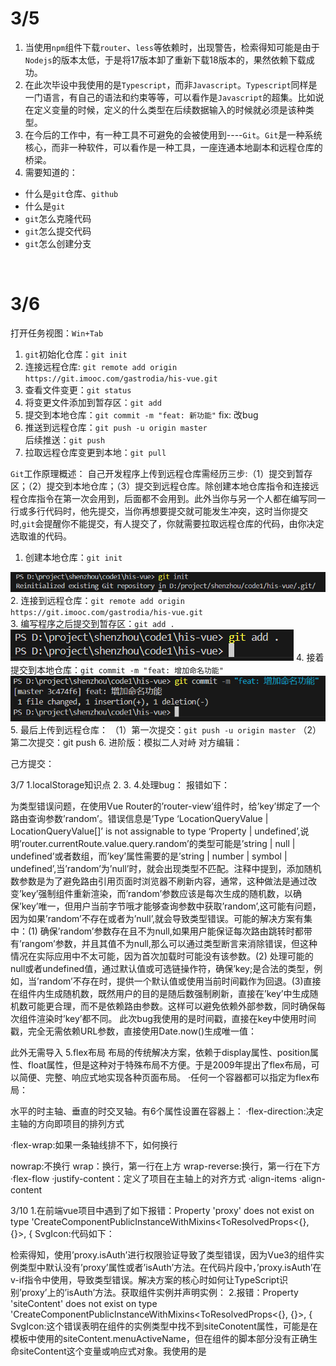 # 3/5
1. 当使用`npm`组件下载`router`、`less`等依赖时，出现警告，检索得知可能是由于`Nodejs`的版本太低，于是将17版本卸了重新下载18版本的，果然依赖下载成功。
2. 在此次毕设中我使用的是`Typescript`，而非`Javascript`。`Typescript`同样是一门语言，有自己的语法和约束等等，可以看作是`Javascript`的超集。比如说在定义变量的时候，定义的什么类型在后续数据输入的时候就必须是该种类型。
3. 在今后的工作中，有一种工具不可避免的会被使用到----`Git`。`Git`是一种系统核心，而非一种软件，可以看作是一种工具，一座连通本地副本和远程仓库的桥梁。
4. 需要知道的：
- 什么是`git`仓库、`github`
- 什么是`git` 
- `git`怎么克隆代码
- `git`怎么提交代码
- `git`怎么创建分支  
<br>  

# 3/6
打开任务视图：`Win+Tab` 
1. `git`初始化仓库：`git init` 
2. 连接远程仓库: `git remote add origin https://git.imooc.com/gastrodia/his-vue.git`
3. 查看文件变更：`git status`
4. 将变更文件添加到暂存区：`git add`  
5. 提交到本地仓库：`git commit -m "feat: 新功能"`  fix: 改bug  
6. 推送到远程仓库：`git push -u origin master`   
后续推送：`git push`
7. 拉取远程仓库变更到本地：`git pull`

`Git`工作原理概述：
自己开发程序上传到远程仓库需经历三步:（1）提交到暂存区；（2）提交到本地仓库；（3）提交到远程仓库。除创建本地仓库指令和连接远程仓库指令在第一次会用到，后面都不会用到。此外当你与另一个人都在编写同一行或多行代码时，他先提交，当你再想要提交就可能发生冲突，这时当你提交时,`git`会提醒你不能提交，有人提交了，你就需要拉取远程仓库的代码，由你决定选取谁的代码。

1. 创建本地仓库：`git init`  

![](../assets/images/gitinit.png)
2. 连接到远程仓库：`git remote add origin https://git.imooc.com/gastrodia/his-vue.git`<br>
3. 编写程序之后提交到暂存区：`git add .`
![](../assets/images/gitadd..png)
4. 接着提交到本地仓库：`git commit -m "feat: 增加命名功能"`
![](../assets/images/gitcommit.png)
5. 最后上传到远程仓库：
（1）第一次提交：`git push -u origin master` 
（2）第二次提交：git  push
6. 进阶版：模拟二人对峙
  对方编辑：
  

   己方提交：
   






3/7
1.localStorage知识点
2.
3.
4.处理bug：
报错如下：

为类型错误问题，在使用Vue Router的’router-view’组件时，给’key’绑定了一个路由查询参数’random’。错误信息是’Type ‘LocationQueryValue | LocationQueryValue[]’ is not assignable to type ‘Property | undefined’,说明’router.currentRoute.value.query.random’的类型可能是’string | null | undefined’或者数组，而’key’属性需要的是’string | number | symbol | undefined’,当’random’为’null’时，就会出现类型不匹配。注释中提到，添加随机数参数是为了避免路由引用页面时浏览器不刷新内容，通常，这种做法是通过改变’key’强制组件重新渲染，而’random’参数应该是每次生成的随机数，以确保’key’唯一，但用户当前字节哦才能够查询参数中获取’random’,这可能有问题，因为如果’random’不存在或者为’null’,就会导致类型错误。可能的解决方案有集中：(1) 确保’random’参数存在且不为null,如果用户能保证每次路由跳转时都带有’rangom’参数，并且其值不为null,那么可以通过类型断言来消除错误，但这种情况在实际应用中不太可能，因为首次加载时可能没有该参数。(2) 处理可能的null或者undefined值，通过默认值或可选链操作符，确保’key;是合法的类型，例如，当’random’不存在时，提供一个默认值或使用当前时间戳作为回退。(3)直接在组件内生成随机数，既然用户的目的是随后数强制刷新，直接在’key’中生成随机数可能更合理，而不是依赖路由参数。这样可以避免依赖外部参数，同时确保每次组件渲染时’key’都不同。
此次bug我使用的是时间戳，直接在key中使用时间戳，完全无需依赖URL参数，直接使用Date.now()生成唯一值：

此外无需导入
5.flex布局
布局的传统解决方案，依赖于display属性、position属性、float属性，但是这种对于特殊布局不方便。于是2009年提出了flex布局，可以简便、完整、响应式地实现各种页面布局。
·任何一个容器都可以指定为flex布局：


水平的时主轴、垂直的时交叉轴。有6个属性设置在容器上：
·flex-direction:决定主轴的方向即项目的排列方式


·flex-wrap:如果一条轴线排不下，如何换行

nowrap:不换行		wrap：换行，第一行在上方   wrap-reverse:换行，第一行在下方
·flex-flow
·justify-content：定义了项目在主轴上的对齐方式
·align-items
·align-content




3/10
1.在前端vue项目中遇到了如下报错：Property 'proxy' does not exist on type 'CreateComponentPublicInstanceWithMixins<ToResolvedProps<{}, {}>, { SvgIcon:代码如下：

检索得知，使用’proxy.isAuth’进行权限验证导致了类型错误，因为Vue3的组件实例类型中默认没有’proxy’属性或者’isAuth’方法。在代码片段中，’proxy.isAuth’在v-if指令中使用，导致类型错误。解决方案的核心时如何让TypeScript识别’proxy’上的’isAuth’方法。获取组件实例并声明实例：
2.报错：Property 'siteContent' does not exist on type 'CreateComponentPublicInstanceWithMixins<ToResolvedProps<{}, {}>, { SvgIcon:这个错误表明在组件的实例类型中找不到siteConotent属性，可能是在模板中使用的siteContent.menuActiveName，但在组件的脚本部分没有正确生命siteContent这个变量或响应式对象。我使用的是<script setup>语法，所以需要检查是否在setup中正确声明了siteContent。解决方法为在组件脚本中添加声明：




Error 'Operation CREATE USER failed for 'sync'@'%'' on query. Default database: ''. Query: 'CREATE USER 'sync'@'%' IDENTIFIED WITH 'mysql_native_password' AS '*DA86F1D047055A5730A2A85F4C6320534406A1E4''
3/13
先来说说这两天遇到的问题吧，昨天跟今天上午遇到了两个难关。第一个是建立数据库主从同步，其中1、4为主节点兼写节点，2、3、5、6均为读节点且2、3节点跟节点1相连，5、6节点与节点4相连。之所以使用主从同步，是提防如果有写节点或者读节点宕机，马上会有节点接替其原本的读写操作。六个节点的容器创建都很顺利，在容器运行前提下，将容器连接到Navicat，从节点连到主节点都成功了，最后4连1成功了，1连4却失败了，等于说是单向同步。于是我怀疑是不是之前创建某个容器的时候敲错了一些指令，于是我删除1、2、3节点，重新创建容器建立连接，结果不仅1连4失败了，4连1也失败了，于是我又将全部节点删除，推倒重建，结果依然不行。我有点担心一直卡在这里，因为这些来回重建已经花费了我三四个小时了。于是我抱着试一试的态度看看先将两个主节点试着连接起来，如果成功了再挂载其他从节点，毕竟主要就是两主节点挂载失败了，如果不成功也花费不了太大的精力跟时间，毕竟创建容器建立连接的步骤我已经弄了三遍了，已经非常熟练了。万万没想到的是，这样做反而连接上了，实现了双向同步，于是激动的心、颤抖的手，我赶忙又将剩下四个节点创建容器并连接，都一一成功，这一刻我是有一丝丝的成就感的，也有一丝解脱，因为卡在一个地方一直过不去真的很难熬。
第二个是在CentOS7上的docker环境导入mycat镜像，我的镜像文件已经准备好了，结果导入失败：
明明之前也导入了一个镜像文件成功了，这次是同样的步骤结果却不行，只是中间创建了很多次的容器而已，于是我又跑去网上检索相关报错的，有差不多一样的报错，也有报错一样的，第一次尝试：
结果创是创出来了，结果文件大小为0，但我准备的镜像文件有400多mb，说明创建失败。
第二次尝试，依旧不成功：

第三次尝试，依旧不成功：

第四次尝试，心态隐约有点崩溃了，我在想如果导入不了镜像文件，怎么将mycat和navicat连接起来：

....


没有办法了，我承认我看不懂哪里出错了，我打算最后再拼一把，我去deepseek上就我面临的问题问了，罗列出一堆原因：

于是我想着最后再坚持一下，将我下载的mysql.tar.gz卸载了又重新下载，执行了一边导入的指令，结果就这么水灵灵的导入成功了，我其实很想问一句：你是不是故意在跟我作对，第一遍的时候你怎么不成功。但是问题解决了心里的石头总算落下来了，这个问题花费了我三四个小时：



3/14
1.一键生成可下载PTG插件。
2.前端Vue：
·<el-card></el-card> :让内容显示在一块白色背景板上。卡片控件。
3.<template>标签：
·<template>与<div>区别：
- <template>不会直接渲染到DOM中，逻辑容器、动态生成，适用于逻辑和条件渲染。
- <div>会直接渲染到DOM，布局、组织结构，适用于视觉展示和样式。
·什么是template标签？
- <template>标签是一个HTML元素，专门为模板内容而设计，与普通的HTML标签不同，<template>标签中的内容不会直接渲染在浏览器中。
·为什么使用template标签？
- 可以用作逻辑层次结构的容器，帮助组织组件的结构。
- 避免在渲染时产生不必要的DOM节点，使在布局和样式管理上会更加干净。
- 动态渲染：在配合Vue指令，如v-if,v-for使用时，可以根据条件或数据动态添加或移除HTML元素。
用中文简要解释
4.代码解析
·if(route.meta.isTab)
- 是前端框架中的路由配置，route是一个路由对象，meta是路由的元信息字段，通常用来存储一些额外的配置，isTab可能是一个自定义的布尔值，用来表示该路由是否对应一个标签页。
·let lab=siteContent.mainTabs.filter(item=>item.name===route.name)[0];
- siteContent.mainTabs应该是一个数组，里面保存了当前打开的标签页信息，使用filter方法过滤出name属性与当前路由名称route.name相同的元素，然后取第一个结果，因为filter返回数组，所以用[0]获取第一个匹配项，如果找不到，结果会是undefined。可能场景在切换标签页时，检查当前路由是否存在与打开的标签页列表中，如果存在就激活他，不存在就添加新标签。
5.Java面向对象编程（OOP）

·Vue中想打出空格：&nbsp;
·Vue中给字体加粗：font-weight=bold;
·Vue中让字与字之间间隔一定距离：letter-spacing: 1px;
·Vue中上外填充：margin-top: 15px;
·Vue中左边框：border-left: solid 5px @bc-24;	//实线 大小 颜色
·Vue中圆角画弧：border-radius：40px；	//半径是40
6.为了让Vue页面切换不同的内容，需要给前端项目引入路由功能。Vue页面整合路由模块：首先创建一个路由配置文件，然后在main.ts文件上创建路由对象，并且将这个路由对象绑定到Vue对象上，最后还要在Vue页面上声明路由标签，正是做的这些配置，框架页面才能够引用不同的Vue页面。
7.本次毕设需要配置数据库连接池，虽然我们用的是MySQL数据集群，但是我们的Java不是去连接某一个数据节点，而是应该去连接MyCat中间件，Java项目将SQL语句发送给Mycat，Mycat将SQL语句路由给某一个MySQL节点去执行。
8.想要使用Jetty服务器，需要配备线程池。Jetty有三个线程池，利用threads来规定一下线程池：
·acceptors线程池用来接收HTTP请求。
·selectors线程池用来处理HTTP数据包。
·worker线程池负责调用Web方法。
- MongoDB自带数据库连接池
- SpringBoot中用RedisTemplate来读写Redis里面的数据

3/16
1.代码解析
代码：public class StpInterfaceImpl implements StpInterface{
用途：这是一个Java类，实现了某个接口StpInterface。
·在Sa-Token中，StpInterface是权限验证的接口，用户需要实现它来提供权限和角色数据。可能是在使用类似的安全框架，需要自定义权限验证逻辑。
·这行代码是Java类声明，表示定义了一个名为StpInterfaceImpl的类，并实现了StpInterface接口。
·public：表示该类是公开的，其他包中的类可以访问。
·class StpInterfaceImpl：定义了一个名为StpInterfaceImpl的类（通常以Impl结尾表示是接口的实现类）
·implements StpInterface:表示该类实现了StpInterface接口，必须重写接口中定义的所有抽象方法。
·假设StpInterface是权限框架（Sa-Token）中定义的用户权限加载接口，该实现类的作用是为当前登录用户提供权限数据。实例：
public class StpInterfaceImpl implements StpInterface{
@Override
public List<String> getPermissionList(Object loginId, String loginType){
//根据用户ID查询数据库或缓存中的权限列表
List<String> permissions=queryPermissionsFromDB(loginId.toString());
return peimissions;
} 

@Override
public List<String> getRoleList(Object logind,String loginType){
//查询用户的角色列表
List<String> roles=queryRolesFromDB(loginId.toString());
return roles;
} 
}
·通过实现接口，强制要求必须实现getPermissionList()和getRoleList()方法，确保权限框架能正确获取用户权限数据。这里注意接口方法必须全部实现，如果未实现接口中的全部方法，编译器会报错。
·在Spring项目中，通常通过@Component注解将该类声明为Bean，让框架自动发现：
@Component
Public class StpInterfaceImpl implements StpInterface{
//方法实现...
}
 
2.代码：
@Resource
private UserDao userDao;
·@Resource是Java的注解，用于依赖注入，用于自动将UserDao类型的Bean实例注入到当前类中。
·依赖注入：
通过@Resource注解，Spring容器会自动将已管理的UserDao实例赋值给userDao字段。
开发者无需手动new UserDao(),实现对象间的解耦。
·注解来源：
@Resource是Java标准注解，Spring框架对其提供了支持。
问：多个同类型Bean如何解决冲突？
答：1.通过@Resource(name=”指定Bean名”)明确指定注入的Bean。
3.使用@Qualifier,注解配合@Autowired。


使用VitePress：
1.去到项目文件夹栏创建 his-note
2.在文件夹路径栏输入 cmd
3.构建一个基本项目：$ npx vitepress init

4.$ npm run docs:dev
5.将VitePress 安装到现有项目中（也可以单独使用）：
*$ npm add -D vitepress 
6.再：$ npm run docs:dev
7.按住Ctrl点击网址：
、
8.开通github账号
9.创建本地仓库：git init
10.连接到远程仓库：git remote add origin https://git.imooc.com/gastrodia/his-vue.git
11. 在项目名his-note下创建.gitignore,其中直接输入不需上传的文件，一个文件一行：

12.上传到暂存区：git add .
13.上传到本地仓库：git commit -m “feat: init”
14.git branch -M main
-M：是用来重命名分支的。如果目标分支存在的话，会强制覆盖。
-M main：将当前分支重命名为main，因为Github现在默认使用main作为默认分支，替代了原来的master。需要将旧的分支改为main，以适应新的命名规范。默认分支是master，现在改名为main。
15.

15.






3/17
1.代码：List<String> list = new ArrayList<>();
·左边是声明一个List类型的变量list，右边实例化了一个ArrayList对象。
·<String>:指定列表中元素的类型为字符串。
·List是一个接口，而ArrayList是它的一个实现类，这里使用了多态，即用接口类型引用具体实现类的对象。这样做的好处是提高代码的灵活性和可维护性，比如以后轻松替换为LinkedList而不需要修改太多代码。List是接口，定义了一些方法，而ArrayList是具体的实现，提供了动态数组的功能。比如，ArrayList支持快速随机访问，而LinkedList则在插入删除时更高效。
·这里的菱形操作符<>在Java 7之后引入，允许在实例化时省略泛型类型，编译器会自动推断类型。泛型即类型安全，避免在运行时出现类型转换错误。List<String>表示这个列表只能包含String类型的对象，如果尝试添加其他类型，编译器会报错，这有助于提前发现错误。
·初始化后的list变量可以调用List接口中定义的方法，比如add，remove，get等，具体实现由ArrayList提供。
·总之，变量声明：List<String> list,使用泛型指定元素类型为String。
接口与实现类的关系：List是借口，ArrayList是实现类。
多态的应用：用接口类型引用具体实现对象。
接口与实现：左侧用List接口类型接收右侧的ArrayList实例。

2.int userId=Integer.parseInt(loginId.toString());
作用：将loginId对象转换为整型用户ID。
拆解：
· loginId.toString():将loginId对象转换为字符串（假设loginId可能是Long、String或其他对象类型，甚至可能是Object）
风险：若loginId为null，会抛出NullPointerException
·Integer.parseInt(...):将字符串解析为int基本类型
风险：若字符串内容非纯数字，会抛出NumberFormatException




